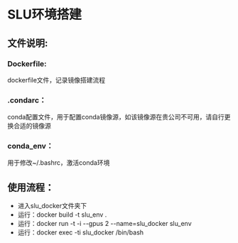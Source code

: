 #   SLU环境搭建

##  文件说明:

### Dockerfile:
dockerfile文件，记录镜像搭建流程

### .condarc：
conda配置文件，用于配置conda镜像源，如该镜像源在贵公司不可用，请自行更换合适的镜像源

### conda_env：
用于修改~/.bashrc，激活conda环境

##  使用流程：
*   进入slu_docker文件夹下
*   运行：docker build -t slu_env . 
*   运行：docker run -t -i  --gpus 2 --name=slu_docker slu_env
*   运行：docker exec -ti slu_docker /bin/bash